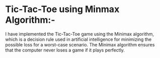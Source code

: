 # Tic-Tac-Toe using Minmax Algorithm:-
I have implemented the Tic-Tac-Toe game using the Minimax algorithm, which is a decision rule used in artificial intelligence for minimizing the possible loss for a worst-case scenario. The Minimax algorithm ensures that the computer never loses a game if it plays perfectly.
